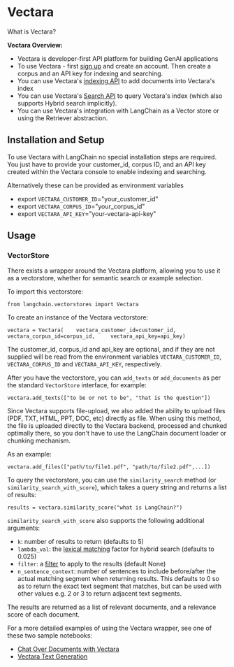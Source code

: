Vectara
=======

What is Vectara?

**Vectara Overview:**

*   Vectara is developer-first API platform for building GenAI applications
*   To use Vectara - first [sign up](https://console.vectara.com/signup) and create an account. Then create a corpus and an API key for indexing and searching.
*   You can use Vectara's [indexing API](https://docs.vectara.com/docs/indexing-apis/indexing) to add documents into Vectara's index
*   You can use Vectara's [Search API](https://docs.vectara.com/docs/search-apis/search) to query Vectara's index (which also supports Hybrid search implicitly).
*   You can use Vectara's integration with LangChain as a Vector store or using the Retriever abstraction.

Installation and Setup[​](#installation-and-setup "Direct link to Installation and Setup")
------------------------------------------------------------------------------------------

To use Vectara with LangChain no special installation steps are required. You just have to provide your customer\_id, corpus ID, and an API key created within the Vectara console to enable indexing and searching.

Alternatively these can be provided as environment variables

*   export `VECTARA_CUSTOMER_ID`\="your\_customer\_id"
*   export `VECTARA_CORPUS_ID`\="your\_corpus\_id"
*   export `VECTARA_API_KEY`\="your-vectara-api-key"

Usage[​](#usage "Direct link to Usage")
---------------------------------------

### VectorStore[​](#vectorstore "Direct link to VectorStore")

There exists a wrapper around the Vectara platform, allowing you to use it as a vectorstore, whether for semantic search or example selection.

To import this vectorstore:

    from langchain.vectorstores import Vectara

To create an instance of the Vectara vectorstore:

    vectara = Vectara(    vectara_customer_id=customer_id,     vectara_corpus_id=corpus_id,     vectara_api_key=api_key)

The customer\_id, corpus\_id and api\_key are optional, and if they are not supplied will be read from the environment variables `VECTARA_CUSTOMER_ID`, `VECTARA_CORPUS_ID` and `VECTARA_API_KEY`, respectively.

After you have the vectorstore, you can `add_texts` or `add_documents` as per the standard `VectorStore` interface, for example:

    vectara.add_texts(["to be or not to be", "that is the question"])

Since Vectara supports file-upload, we also added the ability to upload files (PDF, TXT, HTML, PPT, DOC, etc) directly as file. When using this method, the file is uploaded directly to the Vectara backend, processed and chunked optimally there, so you don't have to use the LangChain document loader or chunking mechanism.

As an example:

    vectara.add_files(["path/to/file1.pdf", "path/to/file2.pdf",...])

To query the vectorstore, you can use the `similarity_search` method (or `similarity_search_with_score`), which takes a query string and returns a list of results:

    results = vectara.similarity_score("what is LangChain?")

`similarity_search_with_score` also supports the following additional arguments:

*   `k`: number of results to return (defaults to 5)
*   `lambda_val`: the [lexical matching](https://docs.vectara.com/docs/api-reference/search-apis/lexical-matching) factor for hybrid search (defaults to 0.025)
*   `filter`: a [filter](https://docs.vectara.com/docs/common-use-cases/filtering-by-metadata/filter-overview) to apply to the results (default None)
*   `n_sentence_context`: number of sentences to include before/after the actual matching segment when returning results. This defaults to 0 so as to return the exact text segment that matches, but can be used with other values e.g. 2 or 3 to return adjacent text segments.

The results are returned as a list of relevant documents, and a relevance score of each document.

For a more detailed examples of using the Vectara wrapper, see one of these two sample notebooks:

*   [Chat Over Documents with Vectara](/docs/integrations/vectara/vectara_chat.html)
*   [Vectara Text Generation](/docs/integrations/vectara/vectara_text_generation.html)